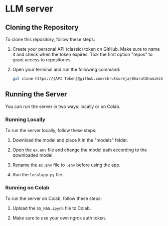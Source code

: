 # LLM server

## Cloning the Repository

To clone this repository, follow these steps:

1. Create your personal API (classic) token on GitHub. Make sure to name it and check when the token expires. Tick the first option "repos" to grant access to repositories.

2. Open your terminal and run the following command:

    ```bash
    git clone https://{API Token}@github.com/shrutsureja/BharatShamikshak.git
    ```

## Running the Server

You can run the server in two ways: locally or on Colab.

### Running Locally

To run the server locally, follow these steps:

1. Download the model and place it in the "models" folder.

2. Open the `ex.env` file and change the model path according to the downloaded model.

3. Rename the `ex.env` file to `.env` before using the app.

4. Run the `localapp.py` file.

### Running on Colab

To run the server on Colab, follow these steps:

1. Upload the `SS_RAG.ipynb` file to Colab.

2. Make sure to use your own ngrok auth token.
